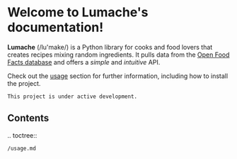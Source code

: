 # Welcome to Lumache's documentation!

**Lumache** (/lu\'make/) is a Python library for cooks and food lovers
that creates recipes mixing random ingredients. It pulls data from the
[Open Food Facts database](https://world.openfoodfacts.org/) and offers
a *simple* and *intuitive* API.

Check out the [usage](usage) section for further information, including how to install the project.

    This project is under active development.


## Contents

.. toctree::

    /usage.md

